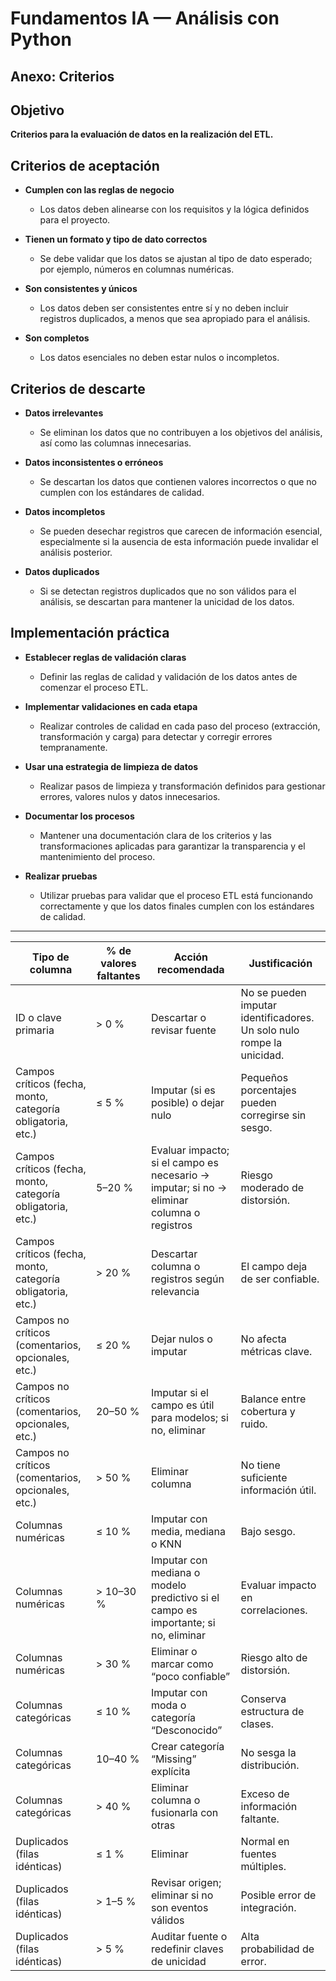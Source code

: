 # Fundamentos IA — Análisis con Python
## Anexo: Criterios
## Objetivo
**Criterios para la evaluación de datos en la realización del ETL.**

## Criterios de aceptación

- **Cumplen con las reglas de negocio**
  - Los datos deben alinearse con los requisitos y la lógica definidos para el proyecto.

- **Tienen un formato y tipo de dato correctos**
  - Se debe validar que los datos se ajustan al tipo de dato esperado; por ejemplo, números en columnas numéricas.

- **Son consistentes y únicos**
  - Los datos deben ser consistentes entre sí y no deben incluir registros duplicados, a menos que sea apropiado para el análisis.

- **Son completos**
  - Los datos esenciales no deben estar nulos o incompletos.

## Criterios de descarte

- **Datos irrelevantes**
  - Se eliminan los datos que no contribuyen a los objetivos del análisis, así como las columnas innecesarias.

- **Datos inconsistentes o erróneos**
  - Se descartan los datos que contienen valores incorrectos o que no cumplen con los estándares de calidad.

- **Datos incompletos**
  - Se pueden desechar registros que carecen de información esencial, especialmente si la ausencia de esta información puede invalidar el análisis posterior.

- **Datos duplicados**
  - Si se detectan registros duplicados que no son válidos para el análisis, se descartan para mantener la unicidad de los datos.

## Implementación práctica

- **Establecer reglas de validación claras**
  - Definir las reglas de calidad y validación de los datos antes de comenzar el proceso ETL.

- **Implementar validaciones en cada etapa**
  - Realizar controles de calidad en cada paso del proceso (extracción, transformación y carga) para detectar y corregir errores tempranamente.

- **Usar una estrategia de limpieza de datos**
  - Realizar pasos de limpieza y transformación definidos para gestionar errores, valores nulos y datos innecesarios.

- **Documentar los procesos**
  - Mantener una documentación clara de los criterios y las transformaciones aplicadas para garantizar la transparencia y el mantenimiento del proceso.

- **Realizar pruebas**
  - Utilizar pruebas para validar que el proceso ETL está funcionando correctamente y que los datos finales cumplen con los estándares de calidad.

---

| Tipo de columna | % de valores faltantes | Acción recomendada | Justificación |
|---|---|---|---|
| ID o clave primaria | > 0 % | Descartar o revisar fuente | No se pueden imputar identificadores. Un solo nulo rompe la unicidad. |
| Campos críticos (fecha, monto, categoría obligatoria, etc.) | ≤ 5 % | Imputar (si es posible) o dejar nulo | Pequeños porcentajes pueden corregirse sin sesgo. |
| Campos críticos (fecha, monto, categoría obligatoria, etc.) | 5–20 % | Evaluar impacto; si el campo es necesario → imputar; si no → eliminar columna o registros | Riesgo moderado de distorsión. |
| Campos críticos (fecha, monto, categoría obligatoria, etc.) | > 20 % | Descartar columna o registros según relevancia | El campo deja de ser confiable. |
| Campos no críticos (comentarios, opcionales, etc.) | ≤ 20 % | Dejar nulos o imputar | No afecta métricas clave. |
| Campos no críticos (comentarios, opcionales, etc.) | 20–50 % | Imputar si el campo es útil para modelos; si no, eliminar | Balance entre cobertura y ruido. |
| Campos no críticos (comentarios, opcionales, etc.) | > 50 % | Eliminar columna | No tiene suficiente información útil. |
| Columnas numéricas | ≤ 10 % | Imputar con media, mediana o KNN | Bajo sesgo. |
| Columnas numéricas | > 10–30 % | Imputar con mediana o modelo predictivo si el campo es importante; si no, eliminar | Evaluar impacto en correlaciones. |
| Columnas numéricas | > 30 % | Eliminar o marcar como “poco confiable” | Riesgo alto de distorsión. |
| Columnas categóricas | ≤ 10 % | Imputar con moda o categoría “Desconocido” | Conserva estructura de clases. |
| Columnas categóricas | 10–40 % | Crear categoría “Missing” explícita | No sesga la distribución. |
| Columnas categóricas | > 40 % | Eliminar columna o fusionarla con otras | Exceso de información faltante. |
| Duplicados (filas idénticas) | ≤ 1 % | Eliminar | Normal en fuentes múltiples. |
| Duplicados (filas idénticas) | > 1–5 % | Revisar origen; eliminar si no son eventos válidos | Posible error de integración. |
| Duplicados (filas idénticas) | > 5 % | Auditar fuente o redefinir claves de unicidad | Alta probabilidad de error. |

